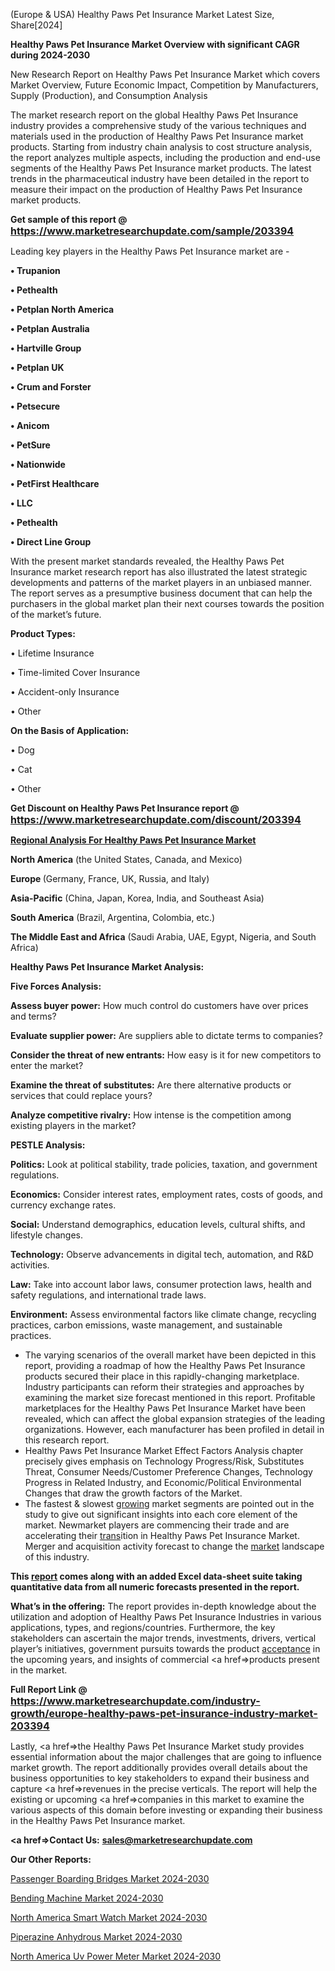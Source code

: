 (Europe & USA) Healthy Paws Pet Insurance Market Latest Size, Share[2024]

<strong>Healthy Paws Pet Insurance Market Overview with significant CAGR during 2024-2030</strong>

New Research Report on Healthy Paws Pet Insurance Market which covers Market Overview, Future Economic Impact, Competition by Manufacturers, Supply (Production), and Consumption Analysis

The market research report on the global Healthy Paws Pet Insurance industry provides a comprehensive study of the various techniques and materials used in the production of Healthy Paws Pet Insurance market products. Starting from industry chain analysis to cost structure analysis, the report analyzes multiple aspects, including the production and end-use segments of the Healthy Paws Pet Insurance market products. The latest trends in the pharmaceutical industry have been detailed in the report to measure their impact on the production of Healthy Paws Pet Insurance market products.

<strong>Get sample of this report @ <a href=https://www.marketresearchupdate.com/sample/203394><font size=3 color=#0000ff>https://www.marketresearchupdate.com/sample/203394</font></a></strong>

Leading key players in the Healthy Paws Pet Insurance market are -

<strong>• Trupanion

• Pethealth

• Petplan North America

• Petplan Australia

• Hartville Group

• Petplan UK

• Crum and Forster

• Petsecure

• Anicom

• PetSure

• Nationwide

• PetFirst Healthcare

• LLC

• Pethealth

• Direct Line Group</strong>

With the present market standards revealed, the Healthy Paws Pet Insurance market research report has also illustrated the latest strategic developments and patterns of the market players in an unbiased manner. The report serves as a presumptive business document that can help the purchasers in the global market plan their next courses towards the position of the market’s future.

<strong>Product Types:</strong>

• Lifetime Insurance

• Time-limited Cover Insurance

• Accident-only Insurance

• Other

<strong>On the Basis of Application:</strong>

• Dog

• Cat

• Other

<strong>Get Discount on Healthy Paws Pet Insurance report @ <a href=https://www.marketresearchupdate.com/discount/203394><font size=3 color=#0000ff>https://www.marketresearchupdate.com/discount/203394</font></a></strong>

<strong><u><b>Regional Analysis For Healthy Paws Pet Insurance Market</b></u></strong>

<strong><b>North America</b></strong> (the United States, Canada, and Mexico)

<strong><b>Europe </b></strong>(Germany, France, UK, Russia, and Italy)

<strong><b>Asia-Pacific</b></strong> (China, Japan, Korea, India, and Southeast Asia)

<strong><b>South America</b></strong> (Brazil, Argentina, Colombia, etc.)

<strong><b>The Middle East and Africa</b></strong> (Saudi Arabia, UAE, Egypt, Nigeria, and South Africa)

<strong>Healthy Paws Pet Insurance Market Analysis:</strong>

<strong>Five Forces Analysis:</strong>

<strong>Assess buyer power:</strong> How much control do customers have over prices and terms?

<strong>Evaluate supplier power:</strong> Are suppliers able to dictate terms to companies?

<strong>Consider the threat of new entrants:</strong> How easy is it for new competitors to enter the market?

<strong>Examine the threat of substitutes:</strong> Are there alternative products or services that could replace yours?

<strong>Analyze competitive rivalry:</strong> How intense is the competition among existing players in the market?

<strong>PESTLE Analysis:</strong>

<strong>Politics:</strong> Look at political stability, trade policies, taxation, and government regulations.

<strong>Economics:</strong> Consider interest rates, employment rates, costs of goods, and currency exchange rates.

<strong>Social:</strong> Understand demographics, education levels, cultural shifts, and lifestyle changes.

<strong>Technology:</strong> Observe advancements in digital tech, automation, and R&D activities.

<strong>Law:</strong> Take into account labor laws, consumer protection laws, health and safety regulations, and international trade laws.

<strong>Environment:</strong> Assess environmental factors like climate change, recycling practices, carbon emissions, waste management, and sustainable practices.

<ul>
  <li>The varying scenarios of the overall market have been depicted in this report, providing a roadmap of how the Healthy Paws Pet Insurance products secured their place in this rapidly-changing marketplace. Industry participants can reform their strategies and approaches by examining the market size forecast mentioned in this report. Profitable marketplaces for the Healthy Paws Pet Insurance Market have been revealed, which can affect the global expansion strategies of the leading organizations. However, each manufacturer has been profiled in detail in this research report.</li>
  <li>Healthy Paws Pet Insurance Market Effect Factors Analysis chapter precisely gives emphasis on Technology Progress/Risk, Substitutes Threat, Consumer Needs/Customer Preference Changes, Technology Progress in Related Industry, and Economic/Political Environmental Changes that draw the growth factors of the Market.</li>
  <li>The fastest &amp; slowest <a href=ASDF991299>growing</a> market segments are pointed out in the study to give out significant insights into each core element of the market. Newmarket players are commencing their trade and are accelerating their <a href=>trans</a>ition in Healthy Paws Pet Insurance Market. Merger and acquisition activity forecast to change the <a href=>market</a> landscape of this industry.</li>
</ul>
<strong>This <a href=>report</a> comes along with an added Excel data-sheet suite taking quantitative data from all numeric forecasts presented in the report.</strong>

<strong>What’s in the offering:</strong> The report provides in-depth knowledge about the utilization and adoption of Healthy Paws Pet Insurance Industries in various applications, types, and regions/countries. Furthermore, the key stakeholders can ascertain the major trends, investments, drivers, vertical player’s initiatives, government pursuits towards the product <a href=ASDF881288>acceptance</a> in the upcoming years, and insights of commercial <a href=>products</a> present in the market.

<strong>Full Report Link @ <a href=https://www.marketresearchupdate.com/industry-growth/europe-healthy-paws-pet-insurance-industry-market-203394><font size=3 color=#0000ff>https://www.marketresearchupdate.com/industry-growth/europe-healthy-paws-pet-insurance-industry-market-203394</font></a></strong>

Lastly, <a href=>the</a> Healthy Paws Pet Insurance Market study provides essential information about the major challenges that are going to influence market growth. The report additionally provides overall details about the business opportunities to key stakeholders to expand their business and capture <a href=>revenues</a> in the precise verticals. The report will help the existing or upcoming <a href=>companies</a> in this market to examine the various aspects of this domain before investing or expanding their business in the Healthy Paws Pet Insurance market.

<strong><a href=><strong>Contact Us:</strong></a></strong>
<strong>sales@marketresearchupdate.com</strong>

<strong>Our Other Reports:</strong>

<a href=https://www.linkedin.com/pulse/passenger-boarding-bridges-market-opportunities>Passenger Boarding Bridges Market 2024-2030</a>

<a href=https://www.linkedin.com/pulse/bending-machine-market-2023-remarking-enormous>Bending Machine Market 2024-2030</a>

<a href=https://www.linkedin.com/pulse/north-america-smart-watch-market-2023-size-share>North America Smart Watch Market 2024-2030</a>

<a href=https://www.linkedin.com/pulse/piperazine-anhydrous-market-expected-grow-active-mjgtf/>Piperazine Anhydrous Market 2024-2030</a>

<a href=https://www.linkedin.com/pulse/north-america-uv-power-meter-market-demand-growth-challenges-rfyef/>North America Uv Power Meter Market 2024-2030</a>
